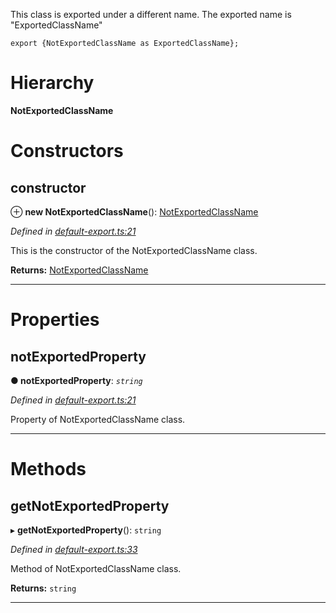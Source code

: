 

This class is exported under a different name. The exported name is "ExportedClassName"

    export {NotExportedClassName as ExportedClassName};

# Hierarchy

**NotExportedClassName**

# Constructors

<a id="constructor"></a>

##  constructor

⊕ **new NotExportedClassName**(): [NotExportedClassName](_default_export_.notexportedclassname.md)

*Defined in [default-export.ts:21](https://github.com/tgreyjs/typedoc-plugin-markdown/blob/master/test/src/default-export.ts#L21)*

This is the constructor of the NotExportedClassName class.

**Returns:** [NotExportedClassName](_default_export_.notexportedclassname.md)

___

# Properties

<a id="notexportedproperty"></a>

##  notExportedProperty

**● notExportedProperty**: *`string`*

*Defined in [default-export.ts:21](https://github.com/tgreyjs/typedoc-plugin-markdown/blob/master/test/src/default-export.ts#L21)*

Property of NotExportedClassName class.

___

# Methods

<a id="getnotexportedproperty"></a>

##  getNotExportedProperty

▸ **getNotExportedProperty**(): `string`

*Defined in [default-export.ts:33](https://github.com/tgreyjs/typedoc-plugin-markdown/blob/master/test/src/default-export.ts#L33)*

Method of NotExportedClassName class.

**Returns:** `string`

___


